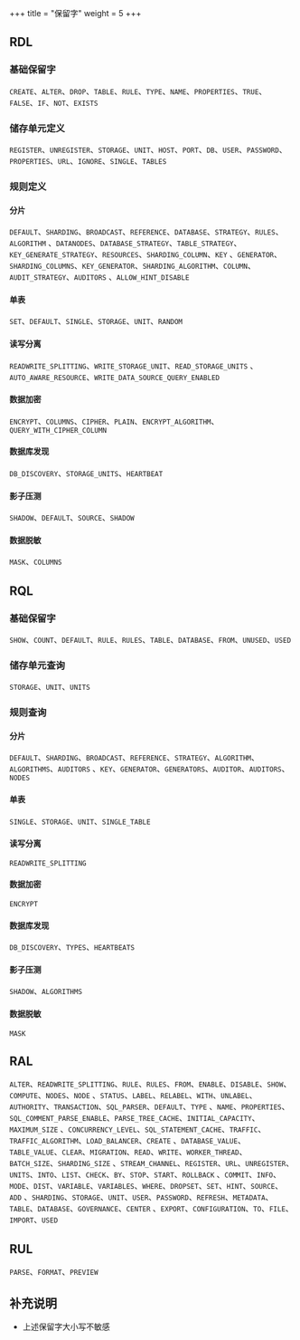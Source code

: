 +++
title = "保留字"
weight = 5
+++

## RDL

### 基础保留字

`CREATE`、`ALTER`、`DROP`、`TABLE`、`RULE`、`TYPE`、`NAME`、`PROPERTIES`、`TRUE`、`FALSE`、`IF`、`NOT`、`EXISTS`

### 储存单元定义

`REGISTER`、`UNREGISTER`、`STORAGE`、`UNIT`、`HOST`、`PORT`、`DB`、`USER`、`PASSWORD`、`PROPERTIES`、`URL`、`IGNORE`、`SINGLE`、`TABLES`

### 规则定义

#### 分片

`DEFAULT`、`SHARDING`、`BROADCAST`、`REFERENCE`、`DATABASE`、`STRATEGY`、`RULES`、`ALGORITHM`
、`DATANODES`、`DATABASE_STRATEGY`、`TABLE_STRATEGY`、`KEY_GENERATE_STRATEGY`、`RESOURCES`、`SHARDING_COLUMN`、`KEY`
、`GENERATOR`、`SHARDING_COLUMNS`、`KEY_GENERATOR`、`SHARDING_ALGORITHM`、`COLUMN`、`AUDIT_STRATEGY`、`AUDITORS`
、`ALLOW_HINT_DISABLE`

#### 单表

`SET`、`DEFAULT`、`SINGLE`、`STORAGE`、`UNIT`、`RANDOM`

#### 读写分离

`READWRITE_SPLITTING`、`WRITE_STORAGE_UNIT`、`READ_STORAGE_UNITS`
、`AUTO_AWARE_RESOURCE`、`WRITE_DATA_SOURCE_QUERY_ENABLED`

#### 数据加密

`ENCRYPT`、`COLUMNS`、`CIPHER`、`PLAIN`、`ENCRYPT_ALGORITHM`、`QUERY_WITH_CIPHER_COLUMN`

#### 数据库发现

`DB_DISCOVERY`、`STORAGE_UNITS`、`HEARTBEAT`

#### 影子压测

`SHADOW`、`DEFAULT`、`SOURCE`、`SHADOW`

#### 数据脱敏

`MASK`、`COLUMNS`

## RQL

### 基础保留字

`SHOW`、`COUNT`、`DEFAULT`、`RULE`、`RULES`、`TABLE`、`DATABASE`、`FROM`、`UNUSED`、`USED`

### 储存单元查询

`STORAGE`、`UNIT`、`UNITS`

### 规则查询

#### 分片

`DEFAULT`、`SHARDING`、`BROADCAST`、`REFERENCE`、`STRATEGY`、`ALGORITHM`、`ALGORITHMS`、`AUDITORS`
、`KEY`、`GENERATOR`、`GENERATORS`、`AUDITOR`、`AUDITORS`、`NODES`

#### 单表

`SINGLE`、`STORAGE`、`UNIT`、`SINGLE_TABLE`

#### 读写分离

`READWRITE_SPLITTING`

#### 数据加密

`ENCRYPT`

#### 数据库发现

`DB_DISCOVERY`、`TYPES`、`HEARTBEATS`

#### 影子压测

`SHADOW`、`ALGORITHMS`

#### 数据脱敏

`MASK`

## RAL

`ALTER`、`READWRITE_SPLITTING`、`RULE`、`RULES`、`FROM`、`ENABLE`、`DISABLE`、`SHOW`、`COMPUTE`、`NODES`、`NODE`
、`STATUS`、`LABEL`、`RELABEL`、`WITH`、`UNLABEL`、`AUTHORITY`、`TRANSACTION`、`SQL_PARSER`、`DEFAULT`、`TYPE`
、`NAME`、`PROPERTIES`、`SQL_COMMENT_PARSE_ENABLE`、`PARSE_TREE_CACHE`、`INITIAL_CAPACITY`、`MAXIMUM_SIZE`
、`CONCURRENCY_LEVEL`、`SQL_STATEMENT_CACHE`、`TRAFFIC`、`TRAFFIC_ALGORITHM`、`LOAD_BALANCER`、`CREATE`
、`DATABASE_VALUE`、`TABLE_VALUE`、`CLEAR`、`MIGRATION`、`READ`、`WRITE`、`WORKER_THREAD`、`BATCH_SIZE`、`SHARDING_SIZE`
、`STREAM_CHANNEL`、`REGISTER`、`URL`、`UNREGISTER`、`UNITS`、`INTO`、`LIST`、`CHECK`、`BY`、`STOP`、`START`、`ROLLBACK`
、`COMMIT`、`INFO`、`MODE`、`DIST`、`VARIABLE`、`VARIABLES`、`WHERE`、`DROPSET`、`SET`、`HINT`、`SOURCE`、`ADD`
、`SHARDING`、`STORAGE`、`UNIT`、`USER`、`PASSWORD`、`REFRESH`、`METADATA`、`TABLE`、`DATABASE`、`GOVERNANCE`、`CENTER`
、`EXPORT`、`CONFIGURATION`、`TO`、`FILE`、`IMPORT`、`USED`

## RUL

`PARSE`、`FORMAT`、`PREVIEW`

## 补充说明

- 上述保留字大小写不敏感